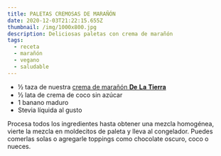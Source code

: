 ```yaml
---
title: PALETAS CREMOSAS DE MARAÑÓN
date: 2020-12-03T21:22:15.655Z
thumbnail: /img/1000x800.jpg
description: Deliciosas paletas con crema de marañón
tags:
  - receta
  - marañón
  - vegano
  - saludable
---
```

* ½ taza de nuestra [crema de marañón 𝐃𝐞 𝐋𝐚 𝐓𝐢𝐞𝐫𝐫𝐚](https://dlt-web.netlify.app/crema-mara%C3%B1on)
* ½ lata de crema de coco sin azúcar
* 1 banano maduro
* Stevia líquida al gusto

Procesa todos los ingredientes hasta obtener una mezcla homogénea, vierte la mezcla en moldecitos de paleta y lleva al congelador.
Puedes comerlas solas o agregarle toppings como chocolate oscuro, coco o nueces.